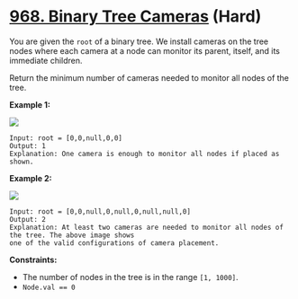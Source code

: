 # [968. Binary Tree Cameras][link] (Hard)

[link]: https://leetcode.com/problems/binary-tree-cameras/

You are given the `root` of a binary tree. We install cameras on the tree nodes where each camera at
a node can monitor its parent, itself, and its immediate children.

Return the minimum number of cameras needed to monitor all nodes of the tree.

**Example 1:**

![](https://assets.leetcode.com/uploads/2018/12/29/bst_cameras_01.png)

```
Input: root = [0,0,null,0,0]
Output: 1
Explanation: One camera is enough to monitor all nodes if placed as shown.
```

**Example 2:**

![](https://assets.leetcode.com/uploads/2018/12/29/bst_cameras_02.png)

```
Input: root = [0,0,null,0,null,0,null,null,0]
Output: 2
Explanation: At least two cameras are needed to monitor all nodes of the tree. The above image shows
one of the valid configurations of camera placement.
```

**Constraints:**

- The number of nodes in the tree is in the range `[1, 1000]`.
- `Node.val == 0`
